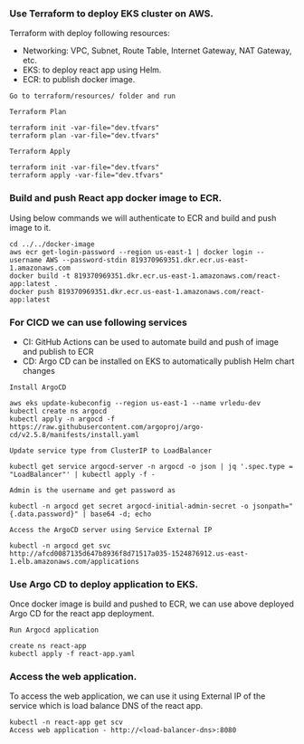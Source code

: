### Use Terraform to deploy EKS cluster on AWS.

Terraform with deploy following resources:
-	Networking: VPC, Subnet, Route Table, Internet Gateway, NAT Gateway, etc.
-	EKS: to deploy react app using Helm. 
-	ECR: to publish docker image. 

`Go to terraform/resources/ folder and run`

`Terraform Plan`

```
terraform init -var-file="dev.tfvars"
terraform plan -var-file="dev.tfvars"
```

`Terraform Apply`

```
terraform init -var-file="dev.tfvars"
terraform apply -var-file="dev.tfvars"
```

### Build and push React app docker image to ECR. 

Using below commands we will authenticate to ECR and build and push image to it.

```
cd ../../docker-image
aws ecr get-login-password --region us-east-1 | docker login --username AWS --password-stdin 819370969351.dkr.ecr.us-east-1.amazonaws.com 
docker build -t 819370969351.dkr.ecr.us-east-1.amazonaws.com/react-app:latest .
docker push 819370969351.dkr.ecr.us-east-1.amazonaws.com/react-app:latest
```

### For CICD we can use following services 

-	CI: GitHub Actions can be used to automate build and push of image and publish to ECR 
-	CD: Argo CD can be installed on EKS to automatically publish Helm chart changes 

`Install ArgoCD` 

```
aws eks update-kubeconfig --region us-east-1 --name vrledu-dev
kubectl create ns argocd
kubectl apply -n argocd -f https://raw.githubusercontent.com/argoproj/argo-cd/v2.5.8/manifests/install.yaml
```

`Update service type from ClusterIP to LoadBalancer`

```
kubectl get service argocd-server -n argocd -o json | jq '.spec.type = "LoadBalancer"' | kubectl apply -f -
```

`Admin is the username and get password as`

```
kubectl -n argocd get secret argocd-initial-admin-secret -o jsonpath="{.data.password}" | base64 -d; echo
```

`Access the ArgoCD server using Service External IP`

```
kubectl -n argocd get svc
http://afcd0087135d647b8936f8d71517a035-1524876912.us-east-1.elb.amazonaws.com/applications
```


### Use Argo CD to deploy application to EKS. 

Once docker image is build and pushed to ECR, we can use above deployed Argo CD for the react app deployment.

`Run Argocd application`

```
create ns react-app
kubectl apply -f react-app.yaml
```

### Access the web application.

To access the web application, we can use it using External IP of the service which is load balance DNS of the react app. 

```
kubectl -n react-app get scv
Access web application - http://<load-balancer-dns>:8080
```